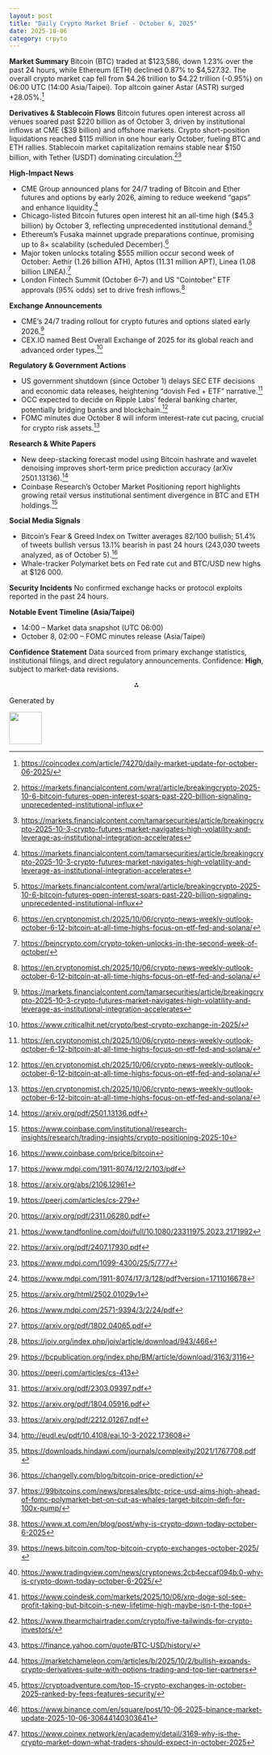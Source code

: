 ```yaml
---
layout: post
title: "Daily Crypto Market Brief - October 6, 2025"
date: 2025-10-06
category: crpyto
---
```


**Market Summary**
Bitcoin (BTC) traded at \$123,586, down 1.23% over the past 24 hours, while Ethereum (ETH) declined 0.87% to \$4,527.32. The overall crypto market cap fell from \$4.26 trillion to \$4.22 trillion (-0.95%) on 06:00 UTC (14:00 Asia/Taipei). Top altcoin gainer Astar (ASTR) surged +28.05%.[^1]

**Derivatives & Stablecoin Flows**
Bitcoin futures open interest across all venues soared past \$220 billion as of October 3, driven by institutional inflows at CME (\$39 billion) and offshore markets. Crypto short-position liquidations reached \$115 million in one hour early October, fueling BTC and ETH rallies. Stablecoin market capitalization remains stable near \$150 billion, with Tether (USDT) dominating circulation.[^2][^3]

**High-Impact News**

- CME Group announced plans for 24/7 trading of Bitcoin and Ether futures and options by early 2026, aiming to reduce weekend “gaps” and enhance liquidity.[^3]
- Chicago-listed Bitcoin futures open interest hit an all-time high (\$45.3 billion) by October 3, reflecting unprecedented institutional demand.[^2]
- Ethereum’s Fusaka mainnet upgrade preparations continue, promising up to 8× scalability (scheduled December).[^4]
- Major token unlocks totaling \$555 million occur second week of October: Aethir (1.26 billion ATH), Aptos (11.31 million APT), Linea (1.08 billion LINEA).[^5]
- London Fintech Summit (October 6–7) and US “Cointober” ETF approvals (95% odds) set to drive fresh inflows.[^4]

**Exchange Announcements**

- CME’s 24/7 trading rollout for crypto futures and options slated early 2026.[^3]
- CEX.IO named Best Overall Exchange of 2025 for its global reach and advanced order types.[^6]

**Regulatory & Government Actions**

- US government shutdown (since October 1) delays SEC ETF decisions and economic data releases, heightening “dovish Fed + ETF” narrative.[^4]
- OCC expected to decide on Ripple Labs’ federal banking charter, potentially bridging banks and blockchain.[^4]
- FOMC minutes due October 8 will inform interest-rate cut pacing, crucial for crypto risk assets.[^4]

**Research & White Papers**

- New deep-stacking forecast model using Bitcoin hashrate and wavelet denoising improves short-term price prediction accuracy (arXiv 2501.13136).[^7]
- Coinbase Research’s October Market Positioning report highlights growing retail versus institutional sentiment divergence in BTC and ETH holdings.[^8]

**Social Media Signals**

- Bitcoin’s Fear & Greed Index on Twitter averages 82/100 bullish; 51.4% of tweets bullish versus 13.1% bearish in past 24 hours (243,030 tweets analyzed, as of October 5).[^9]
- Whale-tracker Polymarket bets on Fed rate cut and BTC/USD new highs at \$126 000.

**Security Incidents**
No confirmed exchange hacks or protocol exploits reported in the past 24 hours.

**Notable Event Timeline (Asia/Taipei)**

- 14:00 – Market data snapshot (UTC 06:00)
- October 8, 02:00 – FOMC minutes release (Asia/Taipei)

**Confidence Statement**
Data sourced from primary exchange statistics, institutional filings, and direct regulatory announcements. Confidence: **High**, subject to market-data revisions.
<span style="display:none">[^10][^11][^12][^13][^14][^15][^16][^17][^18][^19][^20][^21][^22][^23][^24][^25][^26][^27][^28][^29][^30][^31][^32][^33][^34][^35][^36][^37][^38][^39][^40]</span>

<div align="center">⁂</div>

[^1]: https://coincodex.com/article/74270/daily-market-update-for-october-06-2025/

[^2]: https://markets.financialcontent.com/wral/article/breakingcrypto-2025-10-6-bitcoin-futures-open-interest-soars-past-220-billion-signaling-unprecedented-institutional-influx

[^3]: https://markets.financialcontent.com/tamarsecurities/article/breakingcrypto-2025-10-3-crypto-futures-market-navigates-high-volatility-and-leverage-as-institutional-integration-accelerates

[^4]: https://en.cryptonomist.ch/2025/10/06/crypto-news-weekly-outlook-october-6-12-bitcoin-at-all-time-highs-focus-on-etf-fed-and-solana/

[^5]: https://beincrypto.com/crypto-token-unlocks-in-the-second-week-of-october/

[^6]: https://www.criticalhit.net/crypto/best-crypto-exchange-in-2025/

[^7]: https://arxiv.org/pdf/2501.13136.pdf

[^8]: https://www.coinbase.com/institutional/research-insights/research/trading-insights/crypto-positioning-2025-10

[^9]: https://www.coinbase.com/price/bitcoin

[^10]: https://www.mdpi.com/1911-8074/12/2/103/pdf

[^11]: https://arxiv.org/abs/2106.12961

[^12]: https://peerj.com/articles/cs-279

[^13]: https://arxiv.org/pdf/2311.06280.pdf

[^14]: https://www.tandfonline.com/doi/full/10.1080/23311975.2023.2171992

[^15]: https://arxiv.org/pdf/2407.17930.pdf

[^16]: https://www.mdpi.com/1099-4300/25/5/777

[^17]: https://www.mdpi.com/1911-8074/17/3/128/pdf?version=1711016678

[^18]: https://arxiv.org/html/2502.01029v1

[^19]: https://www.mdpi.com/2571-9394/3/2/24/pdf

[^20]: https://arxiv.org/pdf/1802.04065.pdf

[^21]: https://joiv.org/index.php/joiv/article/download/943/466

[^22]: https://bcpublication.org/index.php/BM/article/download/3163/3116

[^23]: https://peerj.com/articles/cs-413

[^24]: https://arxiv.org/pdf/2303.09397.pdf

[^25]: https://arxiv.org/pdf/1804.05916.pdf

[^26]: https://arxiv.org/pdf/2212.01267.pdf

[^27]: http://eudl.eu/pdf/10.4108/eai.10-3-2022.173608

[^28]: https://downloads.hindawi.com/journals/complexity/2021/1767708.pdf

[^29]: https://changelly.com/blog/bitcoin-price-prediction/

[^30]: https://99bitcoins.com/news/presales/btc-price-usd-aims-high-ahead-of-fomc-polymarket-bet-on-cut-as-whales-target-bitcoin-defi-for-100x-pump/

[^31]: https://www.xt.com/en/blog/post/why-is-crypto-down-today-october-6-2025

[^32]: https://news.bitcoin.com/top-bitcoin-crypto-exchanges-october-2025/

[^33]: https://www.tradingview.com/news/cryptonews:2cb4eccaf094b:0-why-is-crypto-down-today-october-6-2025/

[^34]: https://www.coindesk.com/markets/2025/10/06/xrp-doge-sol-see-profit-taking-but-bitcoin-s-new-lifetime-high-maybe-isn-t-the-top

[^35]: https://www.thearmchairtrader.com/crypto/five-tailwinds-for-crypto-investors/

[^36]: https://finance.yahoo.com/quote/BTC-USD/history/

[^37]: https://marketchameleon.com/articles/b/2025/10/2/bullish-expands-crypto-derivatives-suite-with-options-trading-and-top-tier-partners

[^38]: https://cryptoadventure.com/top-15-crypto-exchanges-in-october-2025-ranked-by-fees-features-security/

[^39]: https://www.binance.com/en/square/post/10-06-2025-binance-market-update-2025-10-06-30644140303641

[^40]: https://www.coinex.network/en/academy/detail/3169-why-is-the-crypto-market-down-what-traders-should-expect-in-october-2025

Generated by

<img src="https://r2cdn.perplexity.ai/pplx-full-logo-primary-dark%402x.png" style="height:64px;margin-right:32px"/>
